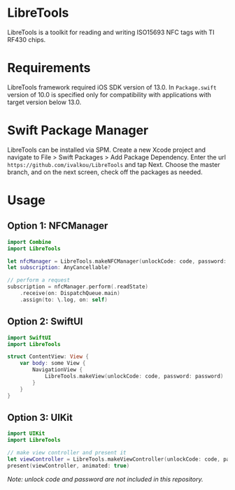 # LibreTools

LibreTools is a toolkit for reading and writing ISO15693 NFC tags with TI RF430 chips.

# Requirements

LibreTools framework required iOS SDK version of 13.0. In `Package.swift`  version of 10.0 is specified only for compatibility with applications with target version below 13.0.

# Swift Package Manager

LibreTools can be installed via SPM. Create a new Xcode project and navigate to File > Swift Packages > Add Package Dependency. Enter the url `https://github.com/ivalkou/LibreTools` and tap Next. Choose the master branch, and on the next screen, check off the packages as needed.

# Usage

## Option 1: NFCManager

```swift
import Combine
import LibreTools

let nfcManager = LibreTools.makeNFCManager(unlockCode: code, password: password)
let subscription: AnyCancellable?

// perform a request
subscription = nfcManager.perform(.readState)
    .receive(on: DispatchQueue.main)
    .assign(to: \.log, on: self)
```

## Option 2: SwiftUI

```swift
import SwiftUI
import LibreTools

struct ContentView: View {
    var body: some View {
        NavigationView {
            LibreTools.makeView(unlockCode: code, password: password)
        }
    }
}
```

## Option 3: UIKit

```swift
import UIKit
import LibreTools

// make view controller and present it
let viewController = LibreTools.makeViewController(unlockCode: code, password: password)
present(viewController, animated: true)
```

*Note: unlock code and password are not included in this repository.*
